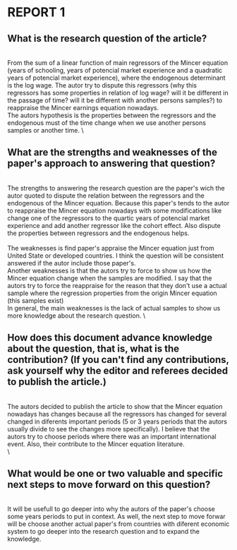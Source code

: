 
# REPORT 1

## What is the research question of the article? 
\
From the sum of a linear function of main regressors of the Mincer equation (years of schooling, years of potencial market experience and a quadratic years of potencial market experience), where the endogenous determinant is the log wage. The autor try to dispute this regressors (why this regressors has some properties in relation of log wage? will it be different in the passage of time? will it be different with another persons samples?) to reappraise the Mincer earnings equation nowadays.  \
The autors hypothesis is the properties between the regressors and the endogenous must of the time change when we use another persons samples or another time. 
\

## What are the strengths and weaknesses of the paper's approach to answering that question?
\
The strengths to answering the research question are the paper's wich the autor quoted to dispute the relation between the regressors and the endogenous of the Mincer equation. Because this paper's tends to the autor to reappraise the Mincer equation nowadays with some modifications like change one of the regressors to the quartic years of potencial market experience and add another regressor like the cohort effect. Also dispute the properties between regressors and the endogenous helps. 
\
\
The weaknesses is find paper's appraise the Mincer equation just from United State or developed countries. I think the question will be consistent answered if the autor include those paper's. \
Another weaknesses is that the autors try to force to show us how the Mincer equation change when the samples are modified. I say that the autors try to force the reappraise for the reason that they don't use a actual sample where the regression properties from the origin Mincer equation (this samples exist) \
In general, the main weaknesses is the lack of actual samples to show us more knowledge about the research question. 
\
## How does this document advance knowledge about the question, that is, what is the contribution? (If you can't find any contributions, ask yourself why the editor and referees decided to publish the article.)
\
The autors decided to publish the article to show that the Mincer equation nowadays has changes because all the regressors has changed for several changed in diferents important periods (5 or 3 years periods that the autors usually divide to see the changes more specifically). I believe that the autors try to choose periods where there was an important international event. Also, their contribute to the Mincer equation literature. 
\
\
## What would be one or two valuable and specific next steps to move forward on this question?
\
It will be usefull to go deeper into why the autors of the paper's choose some years periods to put in context. As well, the next step to move forwar will be choose another actual paper's from countries with diferent economic system to go deeper into the research question and to expand the knowledge. 
